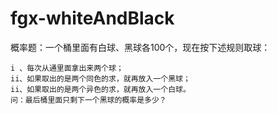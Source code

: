 # fgx-whiteAndBlack

概率题：一个桶里面有白球、黑球各100个，现在按下述规则取球：

    i 、每次从通里面拿出来两个球；
    ii、如果取出的是两个同色的求，就再放入一个黑球；
    ii、如果取出的是两个异色的求，就再放入一个白球。 
    问：最后桶里面只剩下一个黑球的概率是多少？
